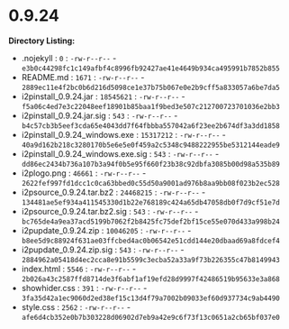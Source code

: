 0.9.24
======

**Directory Listing:**

 - .nojekyll : `0` : `-rw-r--r--` - `e3b0c44298fc1c149afbf4c8996fb92427ae41e4649b934ca495991b7852b855`
 - README.md : `1671` : `-rw-r--r--` - `2889ec11e4f2bc0b6d216d5098ce1e37b75b067e0e2b9cff5a833057a6be7da5`
 - i2pinstall_0.9.24.jar : `18545621` : `-rw-r--r--` - `f5a06c4ed7e3c22048eef18901b85baa1f9bed3e507c212700723701036e2bb3`
 - i2pinstall_0.9.24.jar.sig : `543` : `-rw-r--r--` - `b4c57cb3b5eef3cda65e4043dd7f64fbbba557042a6f23ee2b674df3a3dd1858`
 - i2pinstall_0.9.24_windows.exe : `15317212` : `-rw-r--r--` - `40a9d162b218c3280170b5e6e5e0f459a2c5348c9488222955be5312144eade9`
 - i2pinstall_0.9.24_windows.exe.sig : `543` : `-rw-r--r--` - `dd86ec2434b736a107b3a94f0b5e95f660f23b38c92dbfa3085b00d98a535b89`
 - i2plogo.png : `46661` : `-rw-r--r--` - `2622fef997fd1dcc1c0ca63bbed0c55d50a9001ad976b8aa9bb08f023b2ec528`
 - i2psource_0.9.24.tar.bz2 : `24468215` : `-rw-r--r--` - `134481ae5ef934a411545330d1b22e768189c424a65db47058db0f7d9cf51e7d`
 - i2psource_0.9.24.tar.bz2.sig : `543` : `-rw-r--r--` - `bc765de4a9ea37acd5199b7062f2b8425fc75def2bf15ce55e070d433a998b24`
 - i2pupdate_0.9.24.zip : `10046205` : `-rw-r--r--` - `b8ee5d9c88924f631ae03ffcbed4ac0b06542e51cdd144e20dbaad69a8fdcef4`
 - i2pupdate_0.9.24.zip.sig : `543` : `-rw-r--r--` - `2884962a05418d4ec2cca8e91b5599c3ecba52a33a9f73b226355c47b8149943`
 - index.html : `5546` : `-rw-r--r--` - `2b026a43c2587ffd8714de3f6abf1af19efd28d9997f42486519b95633e3a868`
 - showhider.css : `391` : `-rw-r--r--` - `3fa35d42a1ec9060d2ed38ef15c13d4f79a7002b09033ef60d937734c9ab4490`
 - style.css : `2562` : `-rw-r--r--` - `afe6d4cb352e0b7b303228d06902d7eb9a42e9c6f73f13c0651a2cb65bf037e0`
